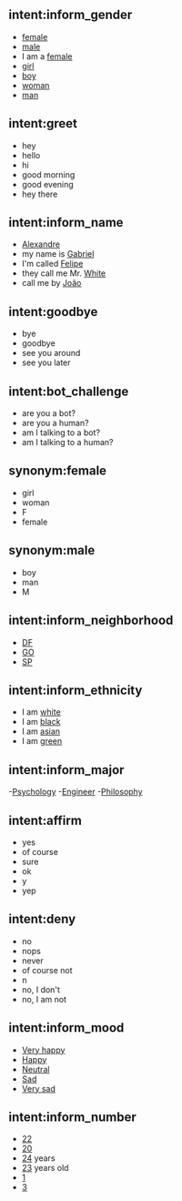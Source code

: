 ## intent:inform_gender
- [female](gender)
- [male](gender)
- I am a [female](gender)
- [girl](gender)
- [boy](gender)
- [woman](gender)
- [man](gender)

## intent:greet
- hey
- hello
- hi
- good morning
- good evening
- hey there

## intent:inform_name
- [Alexandre](name)
- my name is [Gabriel](name)
- I'm called [Felipe](name)
- they call me Mr. [White](name)
- call me by [João](name)

## intent:goodbye
- bye
- goodbye
- see you around
- see you later

## intent:bot_challenge
- are you a bot?
- are you a human?
- am I talking to a bot?
- am I talking to a human?

## synonym:female
- girl
- woman
- F
- female

## synonym:male
- boy
- man
- M

## intent:inform_neighborhood
- [DF](neighborhood)
- [GO](neighborhood)
- [SP](neighborhood)

## intent:inform_ethnicity
- I am [white](ethnicity)
- I am [black](ethnicity)
- I am [asian](ethnicity)
- I am [green](ethnicity)

## intent:inform_major
-[Psychology](major)
-[Engineer](major)
-[Philosophy](major)

## intent:affirm
- yes
- of course
- sure
- ok
- y
- yep

## intent:deny
- no
- nops
- never
- of course not
- n
- no, I don't
- no, I am not

## intent:inform_mood
- [Very happy](mood)
- [Happy](mood)
- [Neutral](mood)
- [Sad](mood)
- [Very sad](mood)

## intent:inform_number
- [22](number)
- [20](number)
- [24](number) years
- [23](number) years old
- [1](number)
- [3](number)

